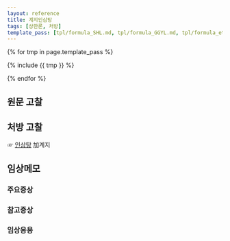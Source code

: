 ```yaml
---
layout: reference
title: 계지인삼탕
tags: [상한론, 처방]
template_pass: [tpl/formula_SHL.md, tpl/formula_GGYL.md, tpl/formula_etc.md]
---
```



{% for tmp in page.template_pass %}

{% include {{ tmp }} %}

{% endfor %}

## 원문 고찰

## 처방 고찰

☞ [인삼탕]({{site.formulaurl}}/인삼탕) 加계지

## 임상메모

### 주요증상


### 참고증상


### 임상응용
